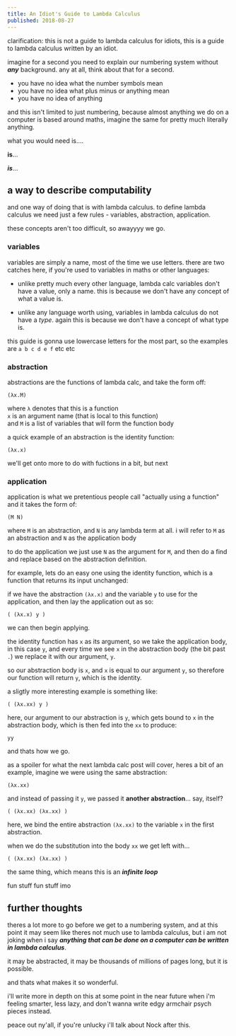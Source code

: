 ```yaml
---
title: An Idiot's Guide to Lambda Calculus
published: 2018-08-27
---
```


clarification: this is not a guide to lambda calculus for idiots, this is a guide to lambda calculus written by an idiot.

imagine for a second you need to explain our numbering system without ***any*** background. any at all, think about that for a second.

* you have no idea what the number symbols mean
* you have no idea what plus minus or anything mean
* you have no idea of anything

and this isn't limited to just numbering, because almost anything we do on a computer is based around maths, imagine the same for pretty much literally anything.

what you would need is....

**is**...

***is***...

## a way to describe computability

and one way of doing that is with lambda calculus. to define lambda calculus we need just a few rules - variables, abstraction, application.

these concepts aren't too difficult, so awayyyy we go.

### variables

variables are simply a name, most of the time we use letters. there are two catches here, if you're used to variables in maths or other languages:

* unlike pretty much every other language, lambda calc variables don't have a value, only a name. this is because we don't have any concept of what a value is.

* unlike any language worth using, variables in lambda calculus do not have a *type*. again this is because we don't have a concept of what type is.

this guide is gonna use lowercase letters for the most part, so the examples are `a b c d e f` etc etc

### abstraction

abstractions are the functions of lambda calc, and take the form off:

```
(λx.M)
```

where `λ` denotes that this is a function  
`x` is an argument name (that is local to this function)  
and `M` is a list of variables that will form the function body

a quick example of an abstraction is the identity function:

```
(λx.x)
```

we'll get onto more to do with fuctions in a bit, but next

### application

application is what we pretentious people call "actually using a function" and it takes the form of:

```
(M N)
```

where `M` is an abstraction, and `N` is any lambda term at all. i will refer to `M` as an abstraction and `N` as the application body

to do the application we just use `N` as the argument for `M`, and then do a find and replace based on the abstraction definition.

for example, lets do an easy one using the identity function, which is a function that returns its input unchanged:

if we have the abstraction `(λx.x)` and the variable `y` to use for the application, and then lay the application out as so:

```
( (λx.x) y )
```

we can then begin applying.

the identity function has `x` as its argument, so we take the application body, in this case `y`, and every time we see `x` in the abstraction body (the bit past `.`) we replace it with our argument, `y`.

so our abstraction body is `x`, and `x` is equal to our argument `y`, so therefore our function will return `y`, which is the identity.

a sligtly more interesting example is something like:

```
( (λx.xx) y )
```

here, our argument to our abstraction is `y`, which gets bound to `x` in the abstraction body, which is then fed into the `xx` to produce:

`yy`

and thats how we go.

as a spoiler for what the next lambda calc post will cover, heres a bit of an example, imagine we were using the same abstraction:

```
(λx.xx)
```

and instead of passing it `y`, we passed it **another abstraction**... say, itself?

```
( (λx.xx) (λx.xx) )
```

here, we bind the entire abstraction `(λx.xx)` to the variable `x` in the first abstraction.

when we do the substitution into the body `xx` we get left with...

```
( (λx.xx) (λx.xx) )
```

the same thing, which means this is an ***infinite loop***

fun stuff fun stuff imo

## further thoughts

theres a lot more to go before we get to a numbering system, and at this point it may seem like theres not much use to lambda calculus, but i am not joking when i say ***anything that can be done on a computer can be written in lambda calculus***.

it may be abstracted, it may be thousands of millions of pages long, but it is possible.

and thats what makes it so wonderful.

i'll write more in depth on this at some point in the near future when i'm feeling smarter, less lazy, and don't wanna write edgy armchair psych pieces instead.

peace out ny'all, if you're unlucky i'll talk about Nock after this.
